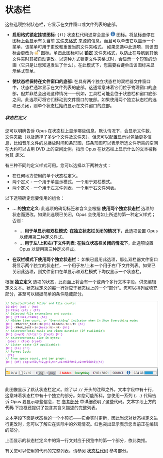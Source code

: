 # 状态栏

这些选项控制状态栏，它显示在文件窗口或文件列表的底部。

- **启用格式锁定挂锁图标**: `{fl}` 状态栏代码通常会显示 ![icon_info.png](/Manual/images/media/13/icon_info.png) 图标。将鼠标悬停在图标上会显示有关当前 [文件夹格式](/Manual/basic_concepts/folder_options/folder_formats.zh.md) 来源的信息，而且可以单击它以显示一个菜单，该菜单可用于更改和重置当前文件夹格式。
  如果您选中此选项，则该图标会更改为 ![icon_padlock.png](/Manual/images/media/13/icon_padlock.png) 图标。单击此图标可以 **锁定** 文件夹格式，以防止在导航到其他文件夹时其被自动更改。以这种方式锁定文件夹格式时，会显示一个短暂的动画（它只是让您知道发生了什么）。在此模式下，您需要右键单击该图标来显示格式菜单。

- **使状态栏保持在文件窗口的底部**: 在具有两个独立状态栏的双栏器文件窗口中，状态栏通常显示在文件列表的底部。这通常意味着它们位于物理窗口的底部，但并非总会出现这种情况——例如，工具栏可能会位于状态栏和窗口底部之间。此选项可将它们移动到文件窗口的底部。如果使用两个独立状态栏的选项已关闭，则单个状态栏始终显示在文件窗口的底部。

##### 状态栏定义

您可以明确告诉 Opus 在状态栏上显示哪些信息。默认情况下，会显示文件数、文件夹数（以及选择了多少个文件及文件夹），但您可以配置显示以包括更多信息，比如音乐文件的总播放时间和条形图，该条形图可以表示所选文件所需的空间在大约可以占用 DVD 上的空间比例。指示 Opus 在状态栏上显示什么的文本被称为其 *定义*。

有三种不同的定义样式可用。您可以选择以下两种方式：

- 在任何地方使用的单个状态栏定义。
- 两个定义 - 一个用于单显示模式，一个用于双栏模式。
- 两个定义 - 一个用于左文件列表，一个用于右文件列表。

以下选项确定您要使用的组合：

- **... 的独立定义**: 此选项的确切标签和含义会根据 **使用两个独立状态栏** 选项的状态而更改。如果此选项已关闭，Opus 会使用如上所述的第一种定义样式；否则：
  - **... 用于单显示和双栏模式**: **在独立状态栏关闭的情况下**，此选项设置 Opus 以使用第二种定义样式。
  - **... 用于左/上和右/下文件列表**: **在独立状态栏关闭的情况下**，此选项设置 Opus 以使用第三种定义样式。

- **在双栏模式下使用两个独立状态栏：** 如果已启用此选项，那么双栏器文件窗口将显示两个独立的状态栏，一个用于左/上和一个用于右/下文件列表。如果已关闭此选项，则文件窗口在单显示和双栏模式下均仅显示一个状态栏。

  
根据 **独立定义** 选项的状态，此页面上将会有一个或两个多行文本字段，供您编辑定义文本。状态栏定义的每一行对应于状态栏上的一个“部分”。您可以排列或填充部分，甚至可以根据简单的条件隐藏部分。

![默认状态栏定义](/Manual/images/media/13/status_definition.png) 

此图像显示了默认状态栏定义。除了以 `//` 开头的注释之外，文本字段中有十行，这意味着状态栏中有十个独立的部分。如您可能所料，您使用一系列 `{..}` 代码告诉 Opus 要显示哪些信息，在 [参考部分](/Manual/reference/status_bar_codes/README.zh.md) 中详细说明了这些代码。文本字段上方的 **代码** 下拉框还提供了包含其含义描述的完整列表。

文本字段下面是状态栏的一个小预览——它会实时更新，因此当您对状态栏定义进行更改时，您可以了解它在实际中的外观情况。红色突出显示表示您当前正在编辑的部分。

上面显示的状态栏定义中的第一行文对应于预览中的第一个部分，依此类推。

有关您可以使用的代码的完整列表，请参阅 [状态栏代码](/Manual/reference/status_bar_codes/README.zh.md) 参考部分。
